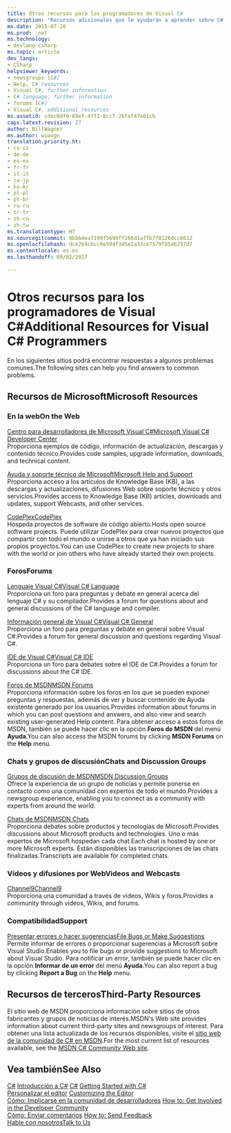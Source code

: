 ```yaml
---
title: Otros recursos para los programadores de Visual C#
description: "Recursos adicionales que le ayudarán a aprender sobre C# y .NET"
ms.date: 2015-07-20
ms.prod: .net
ms.technology:
- devlang-csharp
ms.topic: article
dev_langs:
- CSharp
helpviewer_keywords:
- newsgroups [C#]
- Help, C# resources
- Visual C#, further information
- C# language, further information
- forums [C#]
- Visual C#, additional resources
ms.assetid: cdec0df0-89ef-4ff1-8ccf-26fef47e61cb
caps.latest.revision: 27
author: BillWagner
ms.author: wiwagn
translation.priority.ht:
- cs-cz
- de-de
- es-es
- fr-fr
- it-it
- ja-jp
- ko-kr
- pl-pl
- pt-br
- ru-ru
- tr-tr
- zh-cn
- zh-tw
ms.translationtype: HT
ms.sourcegitcommit: 9bb64ea7199f5699ff166d1affb7f8126dcc6612
ms.openlocfilehash: dce2b9cbcc0e594f345e2a33ce7579f8546257d7
ms.contentlocale: es-es
ms.lasthandoff: 09/02/2017

---
```

# <a name="additional-resources-for-visual-c-programmers"></a><span data-ttu-id="27b6e-103">Otros recursos para los programadores de Visual C#</span><span class="sxs-lookup"><span data-stu-id="27b6e-103">Additional Resources for Visual C# Programmers</span></span>
<span data-ttu-id="27b6e-104">En los siguientes sitios podrá encontrar respuestas a algunos problemas comunes.</span><span class="sxs-lookup"><span data-stu-id="27b6e-104">The following sites can help you find answers to common problems.</span></span>
  
## <a name="microsoft-resources"></a><span data-ttu-id="27b6e-105">Recursos de Microsoft</span><span class="sxs-lookup"><span data-stu-id="27b6e-105">Microsoft Resources</span></span>  
  
### <a name="on-the-web"></a><span data-ttu-id="27b6e-106">En la web</span><span class="sxs-lookup"><span data-stu-id="27b6e-106">On the Web</span></span>  
 [<span data-ttu-id="27b6e-107">Centro para desarrolladores de Microsoft Visual C#</span><span class="sxs-lookup"><span data-stu-id="27b6e-107">Microsoft Visual C# Developer Center</span></span>](http://go.microsoft.com/fwlink/?LinkId=47811)  
 <span data-ttu-id="27b6e-108">Proporciona ejemplos de código, información de actualización, descargas y contenido técnico.</span><span class="sxs-lookup"><span data-stu-id="27b6e-108">Provides code samples, upgrade information, downloads, and technical content.</span></span>  
  
 [<span data-ttu-id="27b6e-109">Ayuda y soporte técnico de Microsoft</span><span class="sxs-lookup"><span data-stu-id="27b6e-109">Microsoft Help and Support</span></span>](http://go.microsoft.com/fwlink/?LinkID=108287)  
 <span data-ttu-id="27b6e-110">Proporciona acceso a los artículos de Knowledge Base (KB), a las descargas y actualizaciones, difusiones Web sobre soporte técnico y otros servicios.</span><span class="sxs-lookup"><span data-stu-id="27b6e-110">Provides access to Knowledge Base (KB) articles, downloads and updates, support Webcasts, and other services.</span></span>  
  
 [<span data-ttu-id="27b6e-111">CodePlex</span><span class="sxs-lookup"><span data-stu-id="27b6e-111">CodePlex</span></span>](http://go.microsoft.com/fwlink/?LinkId=137330)  
 <span data-ttu-id="27b6e-112">Hospeda proyectos de software de código abierto.</span><span class="sxs-lookup"><span data-stu-id="27b6e-112">Hosts open source software projects.</span></span> <span data-ttu-id="27b6e-113">Puede utilizar CodePlex para crear nuevos proyectos que compartir con todo el mundo o unirse a otros que ya han iniciado sus propios proyectos.</span><span class="sxs-lookup"><span data-stu-id="27b6e-113">You can use CodePlex to create new projects to share with the world or join others who have already started their own projects.</span></span>  
  
### <a name="forums"></a><span data-ttu-id="27b6e-114">Foros</span><span class="sxs-lookup"><span data-stu-id="27b6e-114">Forums</span></span>  
 [<span data-ttu-id="27b6e-115">Lenguaje Visual C#</span><span class="sxs-lookup"><span data-stu-id="27b6e-115">Visual C# Language</span></span>](http://go.microsoft.com/fwlink/?LinkId=165947)  
 <span data-ttu-id="27b6e-116">Proporciona un foro para preguntas y debate en general acerca del lenguaje C# y su compilador.</span><span class="sxs-lookup"><span data-stu-id="27b6e-116">Provides a forum for questions about and general discussions of the C# language and compiler.</span></span>  
  
 [<span data-ttu-id="27b6e-117">Información general de Visual C#</span><span class="sxs-lookup"><span data-stu-id="27b6e-117">Visual C# General</span></span>](http://go.microsoft.com/fwlink/?LinkId=165948)  
 <span data-ttu-id="27b6e-118">Proporciona un foro para preguntas y debate en general sobre Visual C#.</span><span class="sxs-lookup"><span data-stu-id="27b6e-118">Provides a forum for general discussion and questions regarding Visual C#.</span></span>  
  
 [<span data-ttu-id="27b6e-119">IDE de Visual C#</span><span class="sxs-lookup"><span data-stu-id="27b6e-119">Visual C# IDE</span></span>](http://go.microsoft.com/fwlink/?LinkId=165951)  
 <span data-ttu-id="27b6e-120">Proporciona un foro para debates sobre el IDE de C#.</span><span class="sxs-lookup"><span data-stu-id="27b6e-120">Provides a forum for discussions about the C# IDE.</span></span>  
  
 [<span data-ttu-id="27b6e-121">Foros de MSDN</span><span class="sxs-lookup"><span data-stu-id="27b6e-121">MSDN Forums</span></span>](http://go.microsoft.com/fwlink/?LinkId=157697)  
 <span data-ttu-id="27b6e-122">Proporciona información sobre los foros en los que se pueden exponer preguntas y respuestas, además de ver y buscar contenido de Ayuda existente generado por los usuarios.</span><span class="sxs-lookup"><span data-stu-id="27b6e-122">Provides information about forums in which you can post questions and answers, and also view and search existing user-generated Help content.</span></span> <span data-ttu-id="27b6e-123">Para obtener acceso a estos foros de MSDN, también se puede hacer clic en la opción **Foros de MSDN** del menú **Ayuda**.</span><span class="sxs-lookup"><span data-stu-id="27b6e-123">You can also access the MSDN forums by clicking **MSDN Forums** on the **Help** menu.</span></span>  
  
### <a name="chats-and-discussion-groups"></a><span data-ttu-id="27b6e-124">Chats y grupos de discusión</span><span class="sxs-lookup"><span data-stu-id="27b6e-124">Chats and Discussion Groups</span></span>  
 [<span data-ttu-id="27b6e-125">Grupos de discusión de MSDN</span><span class="sxs-lookup"><span data-stu-id="27b6e-125">MSDN Discussion Groups</span></span>](http://go.microsoft.com/fwlink/?LinkId=145961)  
 <span data-ttu-id="27b6e-126">Ofrece la experiencia de un grupo de noticias y permite ponerse en contacto como una comunidad con expertos de todo el mundo.</span><span class="sxs-lookup"><span data-stu-id="27b6e-126">Provides a newsgroup experience, enabling you to connect as a community with experts from around the world.</span></span>  
  
 [<span data-ttu-id="27b6e-127">Chats de MSDN</span><span class="sxs-lookup"><span data-stu-id="27b6e-127">MSDN Chats</span></span>](http://go.microsoft.com/fwlink/?LinkId=145962)  
 <span data-ttu-id="27b6e-128">Proporciona debates sobre productos y tecnologías de Microsoft.</span><span class="sxs-lookup"><span data-stu-id="27b6e-128">Provides discussions about Microsoft products and technologies.</span></span> <span data-ttu-id="27b6e-129">Uno o más expertos de Microsoft hospedan cada chat.</span><span class="sxs-lookup"><span data-stu-id="27b6e-129">Each chat is hosted by one or more Microsoft experts.</span></span> <span data-ttu-id="27b6e-130">Están disponibles las transcripciones de las chats finalizadas.</span><span class="sxs-lookup"><span data-stu-id="27b6e-130">Transcripts are available for completed chats.</span></span>  
  
### <a name="videos-and-webcasts"></a><span data-ttu-id="27b6e-131">Vídeos y difusiones por Web</span><span class="sxs-lookup"><span data-stu-id="27b6e-131">Videos and Webcasts</span></span>  
 [<span data-ttu-id="27b6e-132">Channel9</span><span class="sxs-lookup"><span data-stu-id="27b6e-132">Channel9</span></span>](http://go.microsoft.com/fwlink/?LinkID=123827)  
 <span data-ttu-id="27b6e-133">Proporciona una comunidad a través de vídeos, Wikis y foros.</span><span class="sxs-lookup"><span data-stu-id="27b6e-133">Provides a community through videos, Wikis, and forums.</span></span>  
  
### <a name="support"></a><span data-ttu-id="27b6e-134">Compatibilidad</span><span class="sxs-lookup"><span data-stu-id="27b6e-134">Support</span></span>  
 [<span data-ttu-id="27b6e-135">Presentar errores o hacer sugerencias</span><span class="sxs-lookup"><span data-stu-id="27b6e-135">File Bugs or Make Suggestions</span></span>](http://go.microsoft.com/fwlink/?LinkID=79804)  
 <span data-ttu-id="27b6e-136">Permite informar de errores o proporcionar sugerencias a Microsoft sobre Visual Studio.</span><span class="sxs-lookup"><span data-stu-id="27b6e-136">Enables you to file bugs or provide suggestions to Microsoft about Visual Studio.</span></span> <span data-ttu-id="27b6e-137">Para notificar un error, también se puede hacer clic en la opción **Informar de un error** del menú **Ayuda**.</span><span class="sxs-lookup"><span data-stu-id="27b6e-137">You can also report a bug by clicking **Report a Bug** on the **Help** menu.</span></span>  
  
## <a name="third-party-resources"></a><span data-ttu-id="27b6e-138">Recursos de terceros</span><span class="sxs-lookup"><span data-stu-id="27b6e-138">Third-Party Resources</span></span>  
 <span data-ttu-id="27b6e-139">El sitio web de MSDN proporciona información sobre sitios de otros fabricantes y grupos de noticias de interés.</span><span class="sxs-lookup"><span data-stu-id="27b6e-139">MSDN's Web site provides information about current third-party sites and newsgroups of interest.</span></span> <span data-ttu-id="27b6e-140">Para obtener una lista actualizada de los recursos disponibles, visite el [sitio web de la comunidad de C# en MSDN](http://go.microsoft.com/fwlink/?LinkId=165945).</span><span class="sxs-lookup"><span data-stu-id="27b6e-140">For the most current list of resources available, see the [MSDN C# Community Web site](http://go.microsoft.com/fwlink/?LinkId=165945).</span></span>  
  
## <a name="see-also"></a><span data-ttu-id="27b6e-141">Vea también</span><span class="sxs-lookup"><span data-stu-id="27b6e-141">See Also</span></span>  
 <span data-ttu-id="27b6e-142">[C#](../../csharp/index.md) [Introducción a C#](index.md) </span><span class="sxs-lookup"><span data-stu-id="27b6e-142">[C#](../../csharp/index.md) [Getting Started with C#](index.md) </span></span>  
 <span data-ttu-id="27b6e-143">[Personalizar el editor](/visualstudio/ide/customizing-the-editor) </span><span class="sxs-lookup"><span data-stu-id="27b6e-143">[Customizing the Editor](/visualstudio/ide/customizing-the-editor) </span></span>  
 <span data-ttu-id="27b6e-144">[Cómo: Implicarse en la comunidad de desarrolladores](http://msdn.microsoft.com/library/f1503d98-7a64-41b6-a6c7-0e42a533e9c5) </span><span class="sxs-lookup"><span data-stu-id="27b6e-144">[How to: Get Involved in the Developer Community](http://msdn.microsoft.com/library/f1503d98-7a64-41b6-a6c7-0e42a533e9c5) </span></span>  
 <span data-ttu-id="27b6e-145">[Cómo: Enviar comentarios](http://msdn.microsoft.com/library/c9f1dd8f-bcb6-40ac-b896-1e9eca0bb209) </span><span class="sxs-lookup"><span data-stu-id="27b6e-145">[How to: Send Feedback](http://msdn.microsoft.com/library/c9f1dd8f-bcb6-40ac-b896-1e9eca0bb209) </span></span>  
 [<span data-ttu-id="27b6e-146">Hable con nosotros</span><span class="sxs-lookup"><span data-stu-id="27b6e-146">Talk to Us</span></span>](/visualstudio/ide/talk-to-us)

